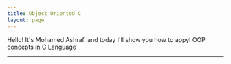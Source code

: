 ```yaml
---
title: Object Oriented C
layout: page
---
```


Hello! It's Mohamed Ashraf, and today I'll show you how to appyl OOP concepts in C Language

---